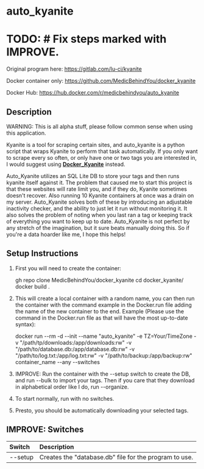 # auto_kyanite

# TODO: # Fix steps marked with IMPROVE.

Original program here: https://gitlab.com/lu-ci/kyanite

Docker container only: https://github.com/MedicBehindYou/docker_kyanite

Docker Hub: https://hub.docker.com/r/medicbehindyou/auto_kyanite

## Description

WARNING: This is all alpha stuff, please follow common sense when using this application.

Kyanite is a tool for scraping certain sites, and auto_kyanite is a python script that wraps Kyanite to perform that task automatically. If you only want to scrape every so often, or only have one or two tags you are interested in, I would suggest using [**Docker_Kyanite**](https://github.com/MedicBehindYou/docker_kyanite) instead. 

Auto_Kyanite utilizes an SQL Lite DB to store your tags and then runs kyanite itself against it. The problem that caused me to start this project is that these websites will rate limit you, and if they do, Kyanite sometimes doesn't recover. Also running 10 Kyanite containers at once was a drain on my server. Auto_Kyanite solves both of these by introducing an adjustable inactivity checker, and the ability to just let it run without monitoring it. It also solves the problem of noting when you last ran a tag or keeping track of everything you want to keep up to date. Auto_Kyanite is not perfect by any stretch of the imagination, but it sure beats manually doing this. So if you're a data hoarder like me, I hope this helps!

## Setup Instructions

1. First you will need to create the container:

    gh repo clone MedicBehindYou/docker_kyanite
    cd docker_kyanite/
    docker build .

2. This will create a local container with a random name, you can then run the container with the command example in the Docker.run file adding the name of the new container to the end. Example (Please use the command in the Docker.run file as that will have the most up-to-date syntax):

    docker run --rm -d --init --name "auto_kyanite" -e TZ=Your/TimeZone -v "/path/tp/downloads:/app/downloads:rw" -v "/path/to/database.db:/app/database.db:rw" -v "/path/to/log.txt:/app/log.txt:rw" -v "/path/to/backup:/app/backup:rw" container_name --any --switches

3. IMPROVE: Run the container with the --setup switch to create the DB, and run --bulk to import your tags. Then if you care that they download in alphabetical order like I do, run --organize.

4. To start normally, run with no switches.

5. Presto, you should be automatically downloading your selected tags.

## IMPROVE: Switches

| Switch | Description |
| :----- | :---------- |
| --setup | Creates the "database.db" file for the program to use. |